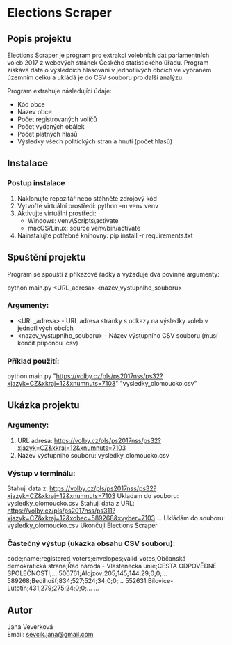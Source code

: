 # Elections Scraper

## Popis projektu
Elections Scraper je program pro extrakci volebních dat parlamentních voleb 2017 z webových stránek Českého statistického úřadu. Program získává data o výsledcích hlasování v jednotlivých obcích ve vybraném územním celku a ukládá je do CSV souboru pro další analýzu.

Program extrahuje následující údaje:
- Kód obce
- Název obce
- Počet registrovaných voličů
- Počet vydaných obálek
- Počet platných hlasů
- Výsledky všech politických stran a hnutí (počet hlasů)

## Instalace

### Postup instalace

1. Naklonujte repozitář nebo stáhněte zdrojový kód
2. Vytvořte virtuální prostředí:
   python -m venv venv
3. Aktivujte virtuální prostředí:
   - Windows:
   venv\Scripts\activate
   - macOS/Linux:
   source venv/bin/activate
4. Nainstalujte potřebné knihovny:
   pip install -r requirements.txt

## Spuštění projektu

Program se spouští z příkazové řádky a vyžaduje dva povinné argumenty:

python main.py <URL_adresa> <nazev_vystupniho_souboru>

### Argumenty:
- <URL_adresa> - URL adresa stránky s odkazy na výsledky voleb v jednotlivých obcích
- <nazev_vystupniho_souboru> - Název výstupního CSV souboru (musí končit příponou .csv)

### Příklad použití:

python main.py "https://volby.cz/pls/ps2017nss/ps32?xjazyk=CZ&xkraj=12&xnumnuts=7103" "vysledky_olomoucko.csv"

## Ukázka projektu

### Argumenty:
1. URL adresa: https://volby.cz/pls/ps2017nss/ps32?xjazyk=CZ&xkraj=12&xnumnuts=7103
2. Název výstupního souboru: vysledky_olomoucko.csv

### Výstup v terminálu:
Stahuji data z: https://volby.cz/pls/ps2017nss/ps32?xjazyk=CZ&xkraj=12&xnumnuts=7103
Ukladam do souboru: vysledky_olomoucko.csv
Stahuji data z URL: https://volby.cz/pls/ps2017nss/ps311?xjazyk=CZ&xkraj=12&xobec=589268&xvyber=7103
...
Ukládám do souboru: vysledky_olomoucko.csv
Ukončuji Elections Scraper

### Částečný výstup (ukázka obsahu CSV souboru):
code;name;registered_voters;envelopes;valid_votes;Občanská demokratická strana;Řád národa - Vlastenecká unie;CESTA ODPOVĚDNÉ SPOLEČNOSTI;...
506761;Alojzov;205;145;144;29;0;0;...
589268;Bedihošť;834;527;524;34;0;0;...
552631;Bílovice-Lutotín;431;279;275;24;0;0;...
...

## Autor
Jana Veverková  
Email: sevcik.jana@gmail.com
